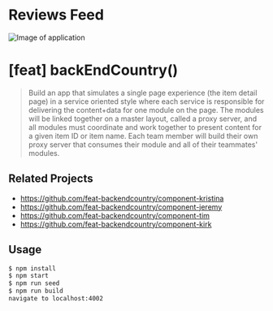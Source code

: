 # Reviews Feed

![Image of application](https://i.imgur.com/GHojUXr.png)

# [feat] backEndCountry()

> Build an app that simulates a single page experience (the item detail page) in a service oriented style where each service is responsible for delivering the content+data for one module on the page. The modules will be linked together on a master layout, called a proxy server, and all modules must coordinate and work together to present content for a given item ID or item name. Each team member will build their own proxy server that consumes their module and all of their teammates' modules.

## Related Projects

  - https://github.com/feat-backendcountry/component-kristina
  - https://github.com/feat-backendcountry/component-jeremy
  - https://github.com/feat-backendcountry/component-tim
  - https://github.com/feat-backendcountry/component-kirk

## Usage
```sh
$ npm install
$ npm start
$ npm run seed
$ npm run build
navigate to localhost:4002
```